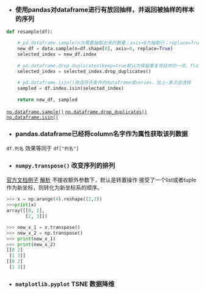 + ### 使用pandas对dataframe进行有放回抽样，并返回被抽样的样本的序列
```python
def resample(df):

	# pd.dataframe.sample(n为需要抽取出来的数量；axis=0为抽取行；replace=Tru表示有放回抽样，无放回则为flase)
	new_df = data.sample(n=df.shape[0], axis=0, replace=True)
	selected_index = new_df.index
	
	# pd.dataframe.drop_duplicates(keep=true默认为保留重复项目中的一项，flase则不保留所有重复项)
	selected_index = selected_index.drop_duplicates()
	
	# pd.dataframe.isin()挑选符合条件的dataframe或series，加上~表示逆选择
	sampled = df.index.isin(selected_index)
	
	return new_df, sampled
```
[`np.dataframe.sample()`](https://www.cnblogs.com/webRobot/p/11484648.html)
[`np.dataframe.drop_duplicates()`](https://blog.csdn.net/Asher117/article/details/84454969)
[`np.dataframe.isin()`](https://blog.csdn.net/W_weiying/article/details/84618685)

+ ### pandas.dataframe已经将column名字作为属性获取该列数据
`df.列名`  效果等同于  `df["列名"]`



+ ### `numpy.transpose()` 改变序列的排列
[官方文档例子](https://numpy.org/doc/stable/reference/generated/numpy.transpose.html)
[解析](https://blog.csdn.net/u012762410/article/details/78912667)
不接收额外参数下，默认是转置操作
接受了一个list或者tuple作为新坐标，则转化为新坐标系的顺序。
```python
>>> x = np.arange(4).reshape((2,2))
>>>print(x)
array([[0, 1],
       [2, 3]])
```
```python
>>> new_x_1 = x.transpose()
>>> new_x_2 = np.transpose()
>>> print(new_x_1)
>>> print(new_x_2)
[[0 2]
 [1 3]]
[[0 2]
 [1 3]]
```


+ ### `matplotlib.pyplot` TSNE 数据降维